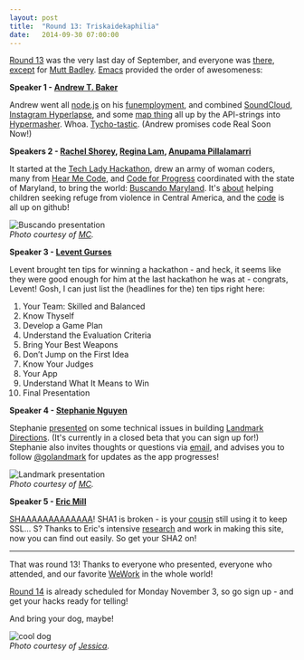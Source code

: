 ```yaml
---
layout: post
title:  "Round 13: Triskaidekaphilia"
date:   2014-09-30 07:00:00
---
```



[Round 13](http://www.meetup.com/DC-Hack-and-Tell/events/204722772/) was the very last day of September, and everyone was [there](http://dc.hackandtell.org/), [except](https://twitter.com/MuttBadley/status/514924258854981632) for [Mutt Badley](https://twitter.com/MuttBadley). [Emacs](http://www.gnu.org/software/emacs/) provided the order of awesomeness:


**Speaker 1 - [Andrew T. Baker](https://twitter.com/andrewtorkbaker)**

Andrew went all [node.js](http://nodejs.org/) on his [funemployment](http://andrewtorkbaker.com/funemployment), and combined [SoundCloud](https://soundcloud.com/stream), [Instagram Hyperlapse](http://blog.instagram.com/post/95829278497/hyperlapse-from-instagram), and some [map thing](http://datamaps.github.io/) all up by the API-strings into [Hypermasher](http://www.hypermasher.com/hyperlapse). Whoa. [Tycho-tastic](http://tychomusic.com/). (Andrew promises code Real Soon Now!)


**Speakers 2 - [Rachel Shorey](https://twitter.com/rachel_shorey), [Regina Lam](https://twitter.com/ReginaLamRL), [Anupama Pillalamarri](https://twitter.com/iamtheanupama)**

It started at the [Tech Lady Hackathon](http://techladyhackathon.org/), drew an army of woman coders, many from [Hear Me Code](http://hearmecode.com/), and [Code for Progress](http://www.codeforprogress.org/) coordinated with the state of Maryland, to bring the world: [Buscando Maryland](http://buscandomaryland.com/). It's [about](http://buscandomaryland.com/about/) helping children seeking refuge from violence in Central America, and the [code](https://github.com/aliyarahman/buscando) is all up on github!

![Buscando presentation](https://pbs.twimg.com/media/By0WUv2IAAAKD5T.jpg)<br />
*Photo courtesy of [MC](https://twitter.com/minhchaudinh).*


**Speaker 3 - [Levent Gurses](https://twitter.com/gursesl)**

Levent brought ten tips for winning a hackathon - and heck, it seems like they were good enough for him at the last hackathon he was at - congrats, Levent! Gosh, I can just list the (headlines for the) ten tips right here:

  1.  Your Team: Skilled and Balanced 
  2.  Know Thyself
  3.  Develop a Game Plan
  4.  Understand the Evaluation Criteria
  5.  Bring Your Best Weapons
  6.  Don’t Jump on the First Idea
  7.  Know Your Judges
  8.  Your App
  9.  Understand What It Means to Win
  10. Final Presentation


**Speaker 4 - [Stephanie Nguyen](https://twitter.com/nguyenist)**

Stephanie [presented](https://www.dropbox.com/s/lmy0ka38iq62qza/landmark_hackntell.pdf) on some technical issues in building [Landmark Directions](http://www.landmarkdirections.com/). (It's currently in a closed beta that you can sign up for!) Stephanie also invites thoughts or questions via [email](mailto:stephanie@landmarkdirections.com), and advises you to follow [@golandmark](https://twitter.com/golandmark) for updates as the app progresses!

![Landmark presentation](https://pbs.twimg.com/media/By0a1A5IcAAENJu.jpg)<br />
*Photo courtesy of [MC](https://twitter.com/minhchaudinh).*


**Speaker 5 - [Eric Mill](https://twitter.com/konklone)**

[SHAAAAAAAAAAAAA](https://shaaaaaaaaaaaaa.com/)! SHA1 is broken - is your [cousin](https://shaaaaaaaaaaaaa.com/check/facebook.com) still using it to keep SSL... S? Thanks to Eric's intensive [research](https://konklone.com/post/why-google-is-hurrying-the-web-to-kill-sha-1) and work in making this site, now you can find out easily. So get your SHA2 on!

---

That was round 13! Thanks to everyone who presented, everyone who attended, and our favorite [WeWork](https://www.wework.com/locations/washington-d-c/chinatown/) in the whole world!

[Round 14](http://www.meetup.com/DC-Hack-and-Tell/events/210034052/) is already scheduled for Monday November 3, so go sign up - and get your hacks ready for telling!

And bring your dog, maybe!

![cool dog](http://photos-c.ak.instagram.com/hphotos-ak-xaf1/10684260_290748997789266_796931766_n.jpg)<br />
*Photo courtesy of [Jessica](https://twitter.com/jessicagarson).*
